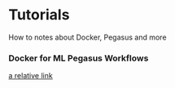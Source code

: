# Tutorials
How to notes about Docker, Pegasus and more

### Docker for ML Pegasus Workflows
[a relative link](Docker/Docker-container-Pegasus.md)